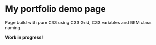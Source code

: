 # My portfolio demo page

Page build with pure CSS using CSS Grid, CSS variables and BEM class naming.

**Work in progress!**
